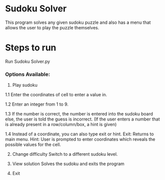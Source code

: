 # Sudoku Solver
This program solves any given sudoku puzzle and also has a menu that allows the user to play the puzzle themselves.

# Steps to run
Run Sudoku Solver.py

### Options Available:
1. Play sudoku

1.1 Enter the coordinates of cell to enter a value in.

1.2 Enter an integer from 1 to 9.

1.3 If the number is correct, the number is entered into the sudoku board else, the
user is told the guess is incorrect.
(If the user enters a number that is already present in a row/column/box, a hint is
given)

1.4 Instead of a coordinate, you can also type exit or hint.
Exit: Returns to main menu.
Hint: User is prompted to enter coordinates which reveals the possible values for the
cell.

2. Change difficulty
Switch to a different sudoku level.

3. View solution
Solves the sudoku and exits the program

4. Exit
